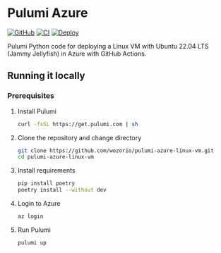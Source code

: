# Pulumi Azure

[![GitHub](https://img.shields.io/github/license/wozorio/pulumi-azure-linux-vm)](https://github.com/wozorio/pulumi-azure-linux-vm/blob/master/LICENSE)
[![CI](https://github.com/wozorio/pulumi-azure-linux-vm/actions/workflows/ci.yml/badge.svg)](https://github.com/wozorio/pulumi-azure-linux-vm/actions/workflows/ci.yml)
[![Deploy](https://github.com/wozorio/pulumi-azure-linux-vm/actions/workflows/deploy.yml/badge.svg)](https://github.com/wozorio/pulumi-azure-linux-vm/actions/workflows/deploy.yml)

Pulumi Python code for deploying a Linux VM with Ubuntu 22.04 LTS (Jammy Jellyfish) in Azure with GitHub Actions.

## Running it locally

### Prerequisites

1. Install Pulumi

   ```bash
   curl -fsSL https://get.pulumi.com | sh
   ```

1. Clone the repository and change directory

   ```bash
   git clone https://github.com/wozorio/pulumi-azure-linux-vm.git
   cd pulumi-azure-linux-vm
   ```

1. Install requirements

   ```bash
   pip install poetry
   poetry install --without dev
   ```

1. Login to Azure

   ```bash
   az login
   ```

1. Run Pulumi
   ```bash
   pulumi up
   ```
